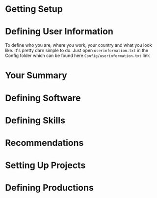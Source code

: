 # Getting Setup


# Defining User Information
To define who you are, where you work, your country and what you look like. It's pretty darn simple to do. Just open `userinformation.txt` in the Config folder which can be found here `Config/userinformation.txt` link 

# Your Summary

# Defining Software

# Defining Skills

# Recommendations

# Setting Up Projects

# Defining Productions
